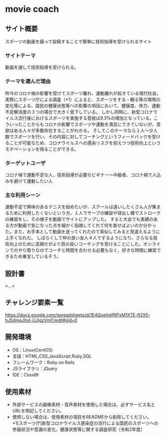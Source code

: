 # movie coach
## サイト概要
スポーツの動画を撮って投稿することで簡単に技術指導を受けられるサイト
### サイトテーマ
動画を通して技術指導を受けられる。
### テーマを選んだ理由
昨今のコロナ禍の影響を受けてスポーツ離れ、運動離れが起きている現代社会。実際にスポーツ庁による調査（*1）によると、スポーツをする・観る等の環境の変化等による、国民の健康状態等への影響の項目において、健康度、体力、運動不足解消度の３つの場合で大きく低下している。
しかし同時に、新型コロナウイルス流行後におけるスポーツを実施する意欲は9.3%の増加となっている。こういったことからもコロナの影響でスポーツや運動を満足にできていないが、意欲はある人々が多数存在することがわかる。
そしてこのテーマなら１人～少人数でスポーツを行い、その内容に対してコーチングというフィードバックを受けることが可能なため、コロナウイルスへの感染リスクを抑えつつ技術向上というモチベーションを得ることができる。
### ターゲットユーザ
コロナ禍で運動不足な人、技術指導が必要なビギナー～中級者、コロナ禍で人込みを避けて運動したい人
### 主な利用シーン
運動不足で興味のあるテニスを始めたいが、スクールは遠いしたくさん人が集まるために利用したくないという方。１人でサーブの練習や球出し機でストロークの練習をし、その様子を動画でサイトにアップした。
すると大会でも実績のある方が動画で気になった点を細かく指摘してくれて何を直せばよいのか分かった。また、お手本として動画を送ってくれたので真似してみると見違えるように上手くなれた。
しばらくして仲の良い友人４人でするようになり、さらなる技術向上のために高額だがより質の良いコーチングを受けることにした。オンラインでのやり取りなのでコーチと時間を合わせる必要もなく、好きな時間に練習できるため重宝しているそう。
## 設計書
<...>
## チャレンジ要素一覧
<https://docs.google.com/spreadsheets/d/1E4Quehglf9PxM1XTE-ft2X5-hJ5dmoJhsI-UJlgzVmY/edit#gid=0>
## 開発環境
- OS：Linux(CentOS)
- 言語：HTML,CSS,JavaScript,Ruby,SQL
- フレームワーク：Ruby on Rails
- JSライブラリ：jQuery
- IDE：Cloud9
## 使用素材
- 外部サービスの画像素材・音声素材を使用した場合は、必ずサービス名とURLを明記してください。
- 使用しない場合は、使用素材の項目をREADMEから削除してください。
*1[スポーツ庁]新型コロナウイルス感染症の流行による国民のスポーツへの参画状況や意識の変化、健康状態等に関する調査研究（令和2年度）

